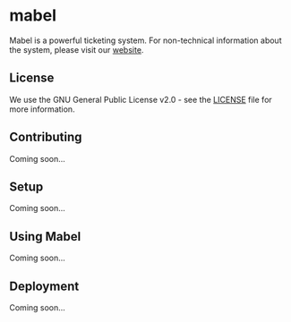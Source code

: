 # mabel

Mabel is a powerful ticketing system. For non-technical information about the system, please visit our [website](http://mabelticketing.co.uk).

## License

We use the GNU General Public License v2.0 - see the [LICENSE](https://github.com/mabelticketing/mabel/blob/master/LICENSE.txt) file for more information.

## Contributing

Coming soon...

## Setup

Coming soon...
<!--
### Requirements

### Installation
-->

## Using Mabel

Coming soon...

## Deployment

Coming soon...
